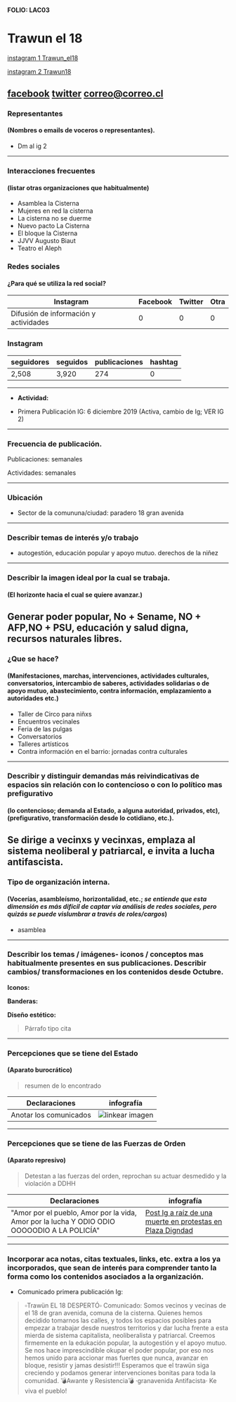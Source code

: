 #### FOLIO: LAC03
# Trawun el 18

[instagram 1 Trawun_el18](https://www.instagram.com/p/B7wJ09ZJz5w/)

[instagram 2 Trawun18 ](https://www.instagram.com/p/CIL0_LNpHFS/) 

[facebook]()
[twitter]()
<correo@correo.cl>
---

### Representantes
#### (Nombres o emails de voceros o representantes).
* Dm al ig 2
---
### Interacciones frecuentes
#### (listar otras organizaciones que habitualmente)
* Asamblea la Cisterna
* Mujeres en red la cisterna
* La cisterna no se duerme 
* Nuevo pacto La Cisterna
* El bloque la Cisterna 
* JJVV Augusto Biaut
* Teatro el Aleph

### Redes sociales
#### ¿Para qué se utiliza la red social?
| Instagram | Facebook | Twitter | Otra 
|---|---|---|---|
|Difusión de información y actividades|0|0| 0|

### **Instagram**
| seguidores | seguidos | publicaciones | hashtag 
|---|---|---|---|
|2,508|3,920|274| 0

---

* **Actividad:**   

* Primera Publicación IG: 6 diciembre 2019 (Activa, cambio de Ig; VER IG 2) 

---
### Frecuencia de publicación.

Publicaciones: semanales

Actividades: semanales

---
### Ubicación
* Sector de la comununa/ciudad: paradero 18 gran avenida

---
### Describir temas de interés y/o trabajo
* autogestión, educación popular y apoyo mutuo. derechos de la niñez 
---
### Describir la imagen ideal por la cual se trabaja.
#### (El horizonte hacia el cual se quiere avanzar.)
Generar poder popular, No + Sename, NO + AFP,NO + PSU, educación y salud digna, recursos naturales libres. 
---
### ¿Que se hace?
#### (Manifestaciones, marchas, intervenciones, actividades culturales, conversatorios, intercambio de saberes, actividades solidarias o de apoyo mutuo, abastecimiento, contra información, emplazamiento a autoridades etc.)
* Taller de Circo para niñxs 
* Encuentros vecinales
* Feria de las pulgas
* Conversatorios
* Talleres artísticos 
* Contra información en el barrio: jornadas contra culturales
---
### Describir y distinguir demandas más reivindicativas de espacios sin relación con lo contencioso o con lo político mas prefigurativo
#### (lo contencioso; demanda al Estado, a alguna autoridad, privados, etc), (prefigurativo, transformación desde lo cotidiano, etc.).
Se dirige a vecinxs y vecinxas, emplaza al sistema neoliberal y patriarcal, e invita a lucha antifascista. 
---
### Tipo de organización interna.
#### (Vocerías, asambleísmo, horizontalidad, etc.; *se entiende que esta dimensión es más difícil de captar vía análisis de redes sociales, pero quizás se puede vislumbrar a través de roles/cargos*)
* asamblea
---
### Describir los temas / imágenes- iconos / conceptos mas habitualmente presentes en sus publicaciones. Describir cambios/ transformaciones en los contenidos desde Octubre.

**Iconos:**

**Banderas:**

**Diseño estético:**

> Párrafo tipo cita 

---
### Percepciones que se tiene del Estado
#### (Aparato burocrático)
> resumen de lo encontrado

| Declaraciones | infografía | 
|---|---|
|Anotar los comunicados | ![linkear imagen]() |

---
### Percepciones que se tiene de las Fuerzas de Orden
#### (Aparato represivo)
> Detestan a las fuerzas del orden, reprochan su actuar desmedido y la violación a DDHH

| Declaraciones | infografía | 
|---|---|
|"Amor por el pueblo, Amor por la vida, Amor por la lucha Y ODIO ODIO OOOOODIO A LA POLICÍA" | [Post Ig a raíz de una muerte en protestas en Plaza Digndad](https://www.instagram.com/p/B6nrYLCJsx3/) |


---
### Incorporar aca notas, citas textuales, links, etc. extra a los ya incorporados, que sean de interés para comprender tanto la forma como los contenidos asociados a la organización.
* Comunicado primera publicación Ig:
> ▫Trawün EL 18 DESPERTÓ▫
Comunicado:
Somos vecinos y vecinas de el 18 de gran avenida, comuna de la cisterna. Quienes hemos decidido tomarnos las calles, y todos los espacios posibles para empezar a trabajar desde nuestros territorios y dar lucha frente a esta mierda de sistema capitalista, neoliberalista y patriarcal. Creemos firmemente en la edukación popular, la autogestión y el apoyo mutuo. Se nos hace imprescindible okupar el poder popular, por eso nos hemos unido para accionar mas fuertes que nunca, avanzar en bloque, resistir y jamas desistir!!!
Esperamos que el trawün siga creciendo y podamos generar intervenciones bonitas para toda la comunidad. 💣Awante y Resistencia💣
·granavenida Antifacista·
Ke viva el pueblo!